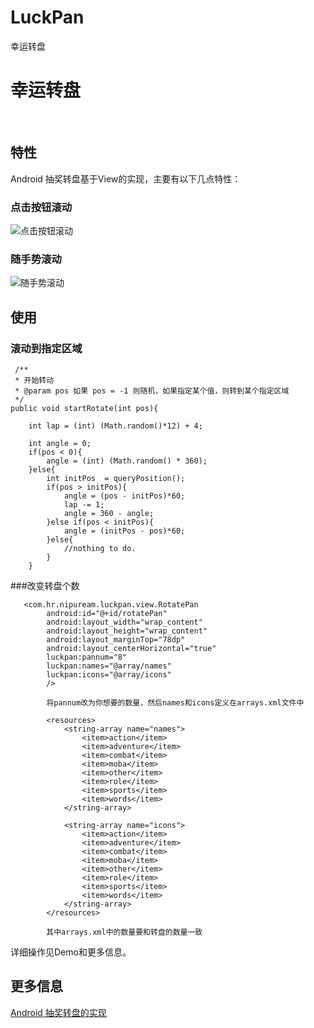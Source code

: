 # LuckPan
幸运转盘
# 幸运转盘

<br/>

## 特性

Android 抽奖转盘基于View的实现，主要有以下几点特性：<br/>

### 点击按钮滚动
![点击按钮滚动](https://github.com/Nipuream/LuckPan/blob/master/luck_pan.gif)


### 随手势滚动
![随手势滚动](https://github.com/Nipuream/LuckPan/blob/master/scroll.gif)


## 使用

### 滚动到指定区域
     /**
     * 开始转动
     * @param pos 如果 pos = -1 则随机，如果指定某个值，则转到某个指定区域
     */
    public void startRotate(int pos){

        int lap = (int) (Math.random()*12) + 4;

        int angle = 0;
        if(pos < 0){
            angle = (int) (Math.random() * 360);
        }else{
            int initPos  = queryPosition();
            if(pos > initPos){
                angle = (pos - initPos)*60;
                lap -= 1;
                angle = 360 - angle;
            }else if(pos < initPos){
                angle = (initPos - pos)*60;
            }else{
                //nothing to do.
            }
        }



###改变转盘个数
~~~
   <com.hr.nipuream.luckpan.view.RotatePan
        android:id="@+id/rotatePan"
        android:layout_width="wrap_content"
        android:layout_height="wrap_content"
        android:layout_marginTop="78dp"
        android:layout_centerHorizontal="true"
        luckpan:pannum="8"
        luckpan:names="@array/names"
        luckpan:icons="@array/icons"
        />

        将pannum改为你想要的数量，然后names和icons定义在arrays.xml文件中

        <resources>
            <string-array name="names">
                <item>action</item>
                <item>adventure</item>
                <item>combat</item>
                <item>moba</item>
                <item>other</item>
                <item>role</item>
                <item>sports</item>
                <item>words</item>
            </string-array>

            <string-array name="icons">
                <item>action</item>
                <item>adventure</item>
                <item>combat</item>
                <item>moba</item>
                <item>other</item>
                <item>role</item>
                <item>sports</item>
                <item>words</item>
            </string-array>
        </resources>

        其中arrays.xml中的数量要和转盘的数量一致
~~~

详细操作见Demo和更多信息。

## 更多信息
[Android 抽奖转盘的实现](http://blog.csdn.net/YanghuiNipurean/article/details/52251107)


